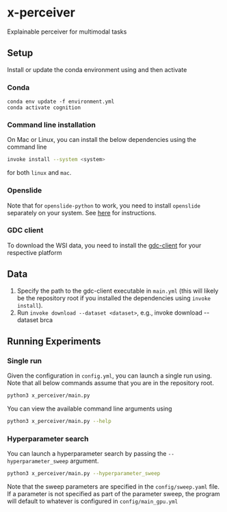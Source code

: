 # x-perceiver

Explainable perceiver for multimodal tasks

## Setup 

Install or update the conda environment using and then activate

### Conda
```
conda env update -f environment.yml
conda activate cognition
```

### Command line installation

On Mac or Linux, you can install the below dependencies using the command line

```bash
invoke install --system <system>
```
for both `linux` and `mac`. 

### Openslide
Note that for `openslide-python` to work, you need to install `openslide` separately on your system. 
See [here](https://openslide.org/download/) for instructions. 

### GDC client
To download the WSI data, you need to install the [gdc-client](https://docs.gdc.cancer.gov/Data_Transfer_Tool/Users_Guide/Data_Download_and_Upload/) for your respective platform


## Data

1. Specify the path to the gdc-client executable in `main.yml` (this will likely be the repository root if you installed the dependencies using `invoke install`). 
2. Run `invoke download --dataset <dataset>`, e.g., invoke download --dataset brca


## Running Experiments

### Single run

Given the configuration in `config.yml`, you can launch a single run using. Note that all below commands assume that you are in the repository root. 

```bash
python3 x_perceiver/main.py 
```

You can view the available command line arguments using 

```bash
python3 x_perceiver/main.py --help
```


### Hyperparameter search

You can launch a hyperparameter search by passing the `--hyperparameter_sweep` argument. 

```bash
python3 x_perceiver/main.py --hyperparameter_sweep
```

Note that the sweep parameters are specified in the `config/sweep.yaml` file. If a parameter is not specified as part of the parameter sweep, the program will default to whatever is configured in `config/main_gpu.yml`